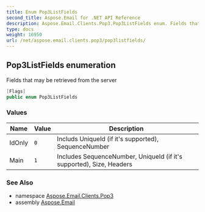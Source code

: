 ```yaml
---
title: Enum Pop3ListFields
second_title: Aspose.Email for .NET API Reference
description: Aspose.Email.Clients.Pop3.Pop3ListFields enum. Fields that may be retrieved from the server
type: docs
weight: 16950
url: /net/aspose.email.clients.pop3/pop3listfields/
---
```

## Pop3ListFields enumeration

Fields that may be retrieved from the server

```csharp
[Flags]
public enum Pop3ListFields
```

### Values

| Name | Value | Description |
| --- | --- | --- |
| IdOnly | `0` | Includs UniqueId (if it's supported), SequenceNumber |
| Main | `1` | Includes SequenceNumber, UniqueId (if it's supported), Size, Headers |

### See Also

* namespace [Aspose.Email.Clients.Pop3](../../aspose.email.clients.pop3/)
* assembly [Aspose.Email](../../)


